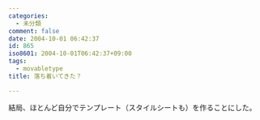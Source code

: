 ```yaml
---
categories:
  - 未分類
comment: false
date: 2004-10-01 06:42:37
id: 865
iso8601: 2004-10-01T06:42:37+09:00
tags:
  - movabletype
title: 落ち着いてきた？

---
```


<div class="entry-body">
  <p>結局、ほとんど自分でテンプレート（スタイルシートも）を作ることにした。</p>
</div>
